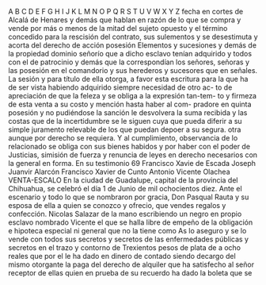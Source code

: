 A B C D E F G H I J K L M N O P Q R S T U V W X Y Z
fecha en cortes de Alcalá de Henares y demás que hablan en razón de lo que se compra y vende por más o menos de la mitad del sujeto opuesto y el término concedido para la rescisión del contrato, sus sulementos y se desestimuta y acorta del derecho de acción posesión
Elementos y sucesiones y demás de la propiedad dominio señorío que a dicho esclavo tenían adquirido y todos con el de patrocinio y demás que la correspondían los señores, señoras y las posesión en el comandorio y sus herederos y sucesores que en señales.
La sesión y para título de ella otorga, a favor esta escritura para la que ha de ser vista habiendo adquirido siempre necesidad de otro ac- to de apreciación de que la feleza y se obliga a la expresión tan-tem- to y firmeza de esta venta a su costo y mención hasta haber al com-
pradore en quinta posesión y no pudiéndose la sanción le desvolvera la suma recibida y las costas que de la incertidumbre se le siguen cuya que pueda diferir a su simple juramento relevable de los que puedan depoer a su segura.
otra aunque por derecho se requiera. Y al cumplimiento, observancia de lo relacionado se obliga con sus bienes habidos y por haber con el poder de Justicias, simisión de fuerza y renuncia de leyes en derecho necesarios con la general en forma. En su testimonio
69
Francisco Xavie de Escada
Joseph Juanvir Alarcón
Francisco Xavier de Cunto
Antonio Vicente Olachea
VENTA-ESCALO
En la ciudad de Guadalupe, capital de la provincia del Chihuahua, se celebró el día 1 de Junio de mil ochocientos diez. Ante el escenario y todo lo que se nombraron por gracia, Don Pasqual Rauta y su esposa de ella a quien se conozco y ofrecio, que vendes regalos y confección.
Nicolas Salazar de la mano escribiendo un negro en propio esclavo nombrado Vicente el que se halla libre de empeño de la obligación e hipoteca especial ni general que no la tiene como
As lo aseguro y se lo vende con todos sus secretos y secretos de las enfermedades públicas y secretos en el trazo y contorno de Trexientos pesos de plata de a ocho reales que por el le ha dado en dinero de contado siendo decargo del mismo otorgante la paga
del derecho de alquiler que ha satisfecho al señor receptor de ellas quien en prueba de su recuerdo ha dado la boleta que se